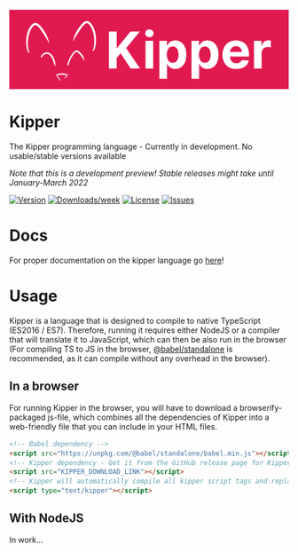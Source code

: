 ![](./img/Kipper-Logo-with-head.png)

# Kipper

The Kipper programming language - Currently in development. No usable/stable versions available

*Note that this is a development preview! Stable releases might take until January-March 2022*

[![Version](https://img.shields.io/npm/v/kipper.svg)](https://npmjs.org/package/kipper)
[![Downloads/week](https://img.shields.io/npm/dw/kipper.svg)](https://npmjs.org/package/kipper)
[![License](https://img.shields.io/npm/l/kipper.svg)](https://github.com/Luna-Klatzer/Kipper/blob/master/package.json)
[![Issues](https://img.shields.io/github/issues/Luna-Klatzer/Kipper)](https://github.com/Luna-Klatzer/Kipper/issues)

# Docs

For proper documentation on the kipper language go [here](https://wmc-ahif-2021.github.io/Kipper-Web/)!

# Usage

Kipper is a language that is designed to compile to native TypeScript (ES2016 / ES7). Therefore, running it requires 
either NodeJS or a compiler that will translate it to JavaScript, which can then be also run in the browser (For 
compiling TS to JS in the browser, [@babel/standalone](https://babeljs.io/docs/en/babel-standalone) is recommended, as 
it can compile without any overhead in the browser).

## In a browser

For running Kipper in the browser, you will have to download a browserify-packaged js-file, which combines all the 
dependencies of Kipper into a web-friendly file that you can include in your HTML files.

```html
<!-- Babel dependency -->
<script src="https://unpkg.com/@babel/standalone/babel.min.js"></script>
<!-- Kipper dependency - Get it from the GitHub release page for Kipper -->
<script src="KIPPER_DOWNLOAD_LINK"></script>
<!-- Kipper will automatically compile all kipper script tags and replace them with javascript tags before runtime -->
<script type="text/kipper"></script>
```

## With NodeJS

In work...
